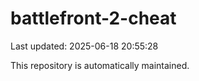 # battlefront-2-cheat

Last updated: 2025-06-18 20:55:28

This repository is automatically maintained.
